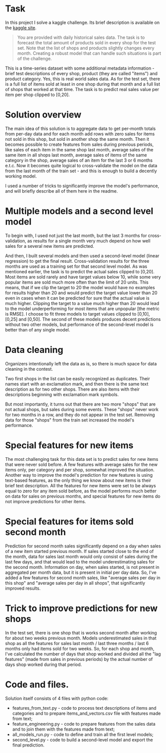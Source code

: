 # Task
In this project I solve a kaggle challenge. Its brief description is available on the [kaggle site](https://www.kaggle.com/c/competitive-data-science-predict-future-sales/data).
>You are provided with daily historical sales data. The task is to forecast the total amount of products sold in every shop for the test set. Note that the list of shops and products slightly changes every month. Creating a robust model that can handle such situations is part of the challenge.

This is a time-series dataset with some additional metadata information - brief test descriptions of every shop, product (they are called "items") and product category. Yes, this is real world sales data. As for the test set, there is a full list of items sold at least in one shop during that month and a full list of shops that worked at that time. The task is to predict real sales value per item per shop clipped to [0,20].

# Solution overview
The main idea of this solution is to aggregate data to get per-month totals from per-day data and for each month add rows with zero sales for items not sold in this shop, but sold in another shop the same month. Then it becomes possible to create features from sales during previous periods, like sales of each item in the same shop last month, average sales of the same item in all shops last month, average sales of items of the same category in the shop, average sales of an item for the last 3 or 6 months e.t.c. Now it becomes quite logical to cross-validate the model on the data from the last month of the train set - and this is enough to build a decently working model. 

I used a number of tricks to significantly improve the model's performance, and will briefly describe all of them here in the readme.

# Multiple models and a second level model
To begin with, I used not just the last month, but the last 3 months for cross-validation, as results for a single month very much depend on how well sales for a several new items are predicted.

And then, I built several models and then used a second-level model (linear regression) to get the final result. Cross-validation results for the three months are used as a training set for that second level model.
As was mentioned earlier, the task is to predict the actual sales clipped to [0,20]. Most items are sold rarely and have target values below 10, while some very popular items are sold much more often than the limit of 20 units. This means, that if we clip the target to 20 the model would have no examples for results higher than 20 and would predict the target value lower than 20 even in cases when it can be predicted for sure that the actual value is much higher. Clipping the target to a value much higher than 20 would lead to the model underperforming for most items that are unpopular [the metric is RMSE]. I choose to fit three models to target values clipped to [0,10], [0,25] and [0,50]. The second of these models produces decent predictions without two other models, but performance of the second-level model is better than of any single model.

# Data cleaning
Organizers intentionally left the data as is, so there is much space for data cleaning in the contest. 

Two first shops in the list can be easily recognized as duplicates.  Their names start with an exclamation mark, and then there is the same text description as for two other shops. There are also items with their descriptions beginning with exclamation mark symbols.

But most importantly, it turns out that there are two more "shops" that are not actual shops, but sales during some events. These "shops" never work for two months in a row, and they do not appear in the test set. Removing data for those "shops" from the train set increased the model's performance.

# Special features for new items
The most challenging task for this data set is to predict sales for new items that were never sold before. A few features with average sales for the new items only, per category and per shop, somewhat improved the situation. Another way to improve the model's prediction for new features is using text-based features, as the only thing we know about new items is their brief text description. All the features for new items were set to be always equal to zero for any item sold before, as the model performs much better on data for sales on previous months, and special features for new items do not improve predictions for other items.

# Special features for items sold second month
Prediction for second month sales significantly depend on a day when sales of a new item started previous month. If sales started close to the end of the month, data for sales last month would only consist of sales during the last few days, and that would lead to the model underestimating sales for the second month. Information on day, when sales started, is not present in aggregated per month data, but it is present in initial per day data. So, I've added a few features for second month sales, like "average sales per day in this shop" and "average sales per day in all shops", that significantly improved results.

# Trick to improve predictions for new shops
In the test set, there is one shop that is works second month after working for about two weeks previous month. Models underestimated sales in that shop as all the features for sales last month / last three months / last 6 months only had items sold for two weeks. So, for each shop and month, I've calculated the number of days that shop worked and divided all the "lag features" (made from sales in previous periods) by the actual number of days shop worked during that period.

# Code and files.
Solution itself consists of 4 files with python code:
* features_from_text.py - code to process text descriptions of items and categories and to prepare items_and_vectors.csv file with features made from text;
* feature_engineering.py - code to prepare features from the sales data and to join them with the features made from text;
* all_models_run.py - code to define and train all the first level models;
* second_level.py - code to build a second-level model and export the final prediction.

